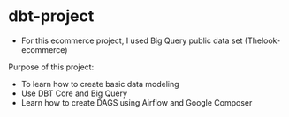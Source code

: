 # dbt-project
- For this ecommerce project, I used Big Query public data set (Thelook-ecommerce)

Purpose of this project:
- To learn how to create basic data modeling
- Use DBT Core and Big Query
- Learn how to create DAGS using Airflow and Google Composer

